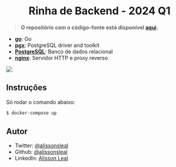 <h1 align="center">Rinha de Backend - 2024 Q1</h1>

> **O repositório com o código-fonte está disponível [aqui](https://github.com/alissonsleal/rinha_de_backend_2024_q1_go).**

- [**go**](https://golang.org): Go
- [**pgx**](https://github.com/jackc/pgx): PostgreSQL driver and toolkit
- [**PostgreSQL**](https://www.postgresql.org): Banco de dados relacional
- [**nginx**](https://nginx.org): Servidor HTTP e proxy reverso

![](https://i.imgur.com/61UZakX.png)

## Instruções

Só rodar o comando abaixo:

```sh
$ docker-compose up
```

## Autor

- Twitter: [@alissonsleal](https://twitter.com/alissonsleal)
- Github: [@alissonsleal](https://github.com/alissonsleal)
- LinkedIn: [Alisson Leal](https://www.linkedin.com/in/alissonsleal/)
